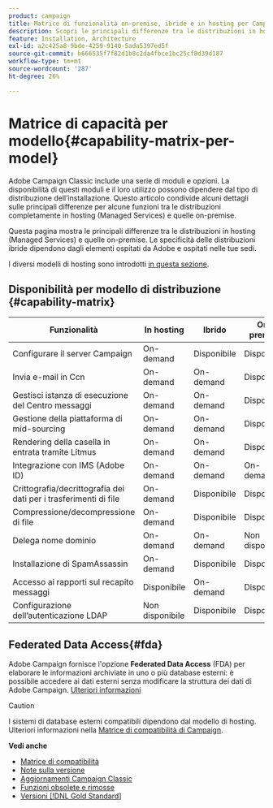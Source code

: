 ```yaml
---
product: campaign
title: Matrice di funzionalità on-premise, ibride e in hosting per Campaign
description: Scopri le principali differenze tra le distribuzioni in hosting e quelle on-premise
feature: Installation, Architecture
exl-id: a2c425a8-9bde-4259-9140-5ada5397ed5f
source-git-commit: b666535f7f82d1b8c2da4fbce1bc25cf8d39d187
workflow-type: tm+mt
source-wordcount: '287'
ht-degree: 26%

---
```


# Matrice di capacità per modello{#capability-matrix-per-model}



 Adobe Campaign Classic include una serie di moduli e opzioni. La disponibilità di questi moduli e il loro utilizzo possono dipendere dal tipo di distribuzione dell’installazione. Questo articolo condivide alcuni dettagli sulle principali differenze per alcune funzioni tra le distribuzioni completamente in hosting (Managed Services) e quelle on-premise.

Questa pagina mostra le principali differenze tra le distribuzioni in hosting (Managed Services) e quelle on-premise. Le specificità delle distribuzioni ibride dipendono dagli elementi ospitati da Adobe e ospitati nelle tue sedi.

I diversi modelli di hosting sono introdotti [in questa sezione](../../installation/using/hosting-models.md).

## Disponibilità per modello di distribuzione {#capability-matrix}

| Funzionalità | In hosting | Ibrido | On-premise | Dettagli |
|-----------------------------------------------|------------------|-----------|---------------|-----------------------------------------------------------------------------------------------------------------------------------------------------------------------------------------------------------------------|
| Configurare il server Campaign | On-demand | Disponibile | Disponibile | [Ulteriori informazioni](../../installation/using/the-server-configuration-file.md) |
| Invia e-mail in Ccn | On-demand | On-demand | Disponibile | [Ulteriori informazioni](../../installation/using/email-archiving.md) |
| Gestisci istanza di esecuzione del Centro messaggi | On-demand | On-demand | Disponibile | [Ulteriori informazioni](../../message-center/using/about-transactional-messaging.md) |
| Gestione della piattaforma di mid-sourcing | On-demand | On-demand | Disponibile | [Ulteriori informazioni](../../installation/using/mid-sourcing-server.md) |
| Rendering della casella in entrata tramite Litmus | On-demand | On-demand | Disponibile | [Ulteriori informazioni](../../delivery/using/inbox-rendering.md) |
| Integrazione con IMS (Adobe ID) | On-demand | On-demand | On-demand | [Ulteriori informazioni](../../integrations/using/about-adobe-id.md) |
| Crittografia/decrittografia dei dati per i trasferimenti di file | On-demand | Disponibile | Disponibile | [Ulteriori informazioni](../../platform/using/unzip-decrypt.md) |
| Compressione/decompressione di file | On-demand | Disponibile | Disponibile | [Ulteriori informazioni](../../platform/using/unzip-decrypt.md) |
| Delega nome dominio | On-demand | On-demand | Non disponibile | [Ulteriori informazioni](https://experienceleague.adobe.com/docs/control-panel/using/subdomains-and-certificates/setting-up-new-subdomain.html?lang=it) |
| Installazione di SpamAssassin | On-demand | Disponibile | Disponibile | [Ulteriori informazioni](../../delivery/using/spamassassin.md) |
| Accesso ai rapporti sul recapito messaggi | Disponibile | On-demand | Disponibile | [Ulteriori informazioni](../../delivery/using/monitoring-deliverability.md) |
| Configurazione dell’autenticazione LDAP | Non disponibile | Disponibile | Disponibile | [Ulteriori informazioni](../../installation/using/connecting-through-ldap.md) |


## Federated Data Access{#fda}

Adobe Campaign fornisce l&#39;opzione **Federated Data Access** (FDA) per elaborare le informazioni archiviate in uno o più database esterni: è possibile accedere ai dati esterni senza modificare la struttura dei dati di Adobe Campaign. [Ulteriori informazioni](../../installation/using/about-fda.md)

>[!CAUTION]
>
>I sistemi di database esterni compatibili dipendono dal modello di hosting. Ulteriori informazioni nella [Matrice di compatibilità di Campaign](../../rn/using/compatibility-matrix.md).
>

**Vedi anche**

* [Matrice di compatibilità](../../rn/using/compatibility-matrix.md)
* [Note sulla versione](../../rn/using/latest-release.md)
* [Aggiornamenti Campaign Classic](../../rn/using/rn-overview.md)
* [Funzioni obsolete e rimosse](../../rn/using/deprecated-features.md)
* [Versioni [!DNL Gold Standard]](../../rn/using/gold-standard.md)
